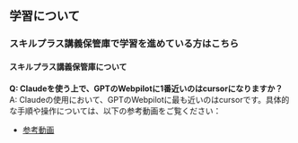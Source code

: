 ## 学習について
### スキルプラス講義保管庫で学習を進めている方はこちら

#### スキルプラス講義保管庫について

**Q: Claudeを使う上で、GPTのWebpilotに1番近いのはcursorになりますか？**
A: Claudeの使用において、GPTのWebpilotに最も近いのはcursorです。具体的な手順や操作については、以下の参考動画をご覧ください：
- [参考動画](https://www.loom.com/share/d4dcb26b34094ae3955a3ea7e3d287c8)
